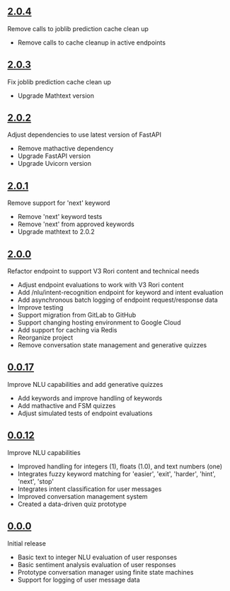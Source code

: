 ## [2.0.4](https://github.com/RisingAcademies/rori-mathtext-answers/tree/2.0.4)
Remove calls to joblib prediction cache clean up
- Remove calls to cache cleanup in active endpoints


## [2.0.3](https://github.com/RisingAcademies/rori-mathtext-answers/tree/2.0.3)
Fix joblib prediction cache clean up
- Upgrade Mathtext version


## [2.0.2](https://github.com/RisingAcademies/rori-mathtext-answers/tree/2.0.2)
Adjust dependencies to use latest version of FastAPI
- Remove mathactive dependency
- Upgrade FastAPI version
- Upgrade Uvicorn version


## [2.0.1](https://github.com/RisingAcademies/rori-mathtext-answers/tree/2.0.1)
Remove support for 'next' keyword
- Remove 'next' keyword tests
- Remove 'next' from approved keywords
- Upgrade mathtext to 2.0.2


## [2.0.0](https://github.com/RisingAcademies/rori-mathtext-answers/tree/2.0.0)
Refactor endpoint to support V3 Rori content and technical needs
- Adjust endpoint evaluations to work with V3 Rori content
- Add /nlu/intent-recognition endpoint for keyword and intent evaluation
- Add asynchronous batch logging of endpoint request/response data
- Improve testing
- Support migration from GitLab to GitHub
- Support changing hosting environment to Google Cloud
- Add support for caching via Redis
- Reorganize project
- Remove conversation state management and generative quizzes


## [0.0.17](https://github.com/RisingAcademies/rori-mathtext-answers/tree/0.0.17)
Improve NLU capabilities and add generative quizzes
- Add keywords and improve handling of keywords
- Add mathactive and FSM quizzes
- Adjust simulated tests of endpoint evaluations


## [0.0.12](https://github.com/RisingAcademies/rori-mathtext-answers/tree/0.0.12)

Improve NLU capabilities
- Improved handling for integers (1), floats (1.0), and text numbers (one)
- Integrates fuzzy keyword matching for 'easier', 'exit', 'harder', 'hint', 'next', 'stop'
- Integrates intent classification for user messages
- Improved conversation management system
- Created a data-driven quiz prototype


## [0.0.0](https://github.com/RisingAcademies/rori-mathtext-answers/tree/0.0.0)

Initial release
- Basic text to integer NLU evaluation of user responses
- Basic sentiment analysis evaluation of user responses
- Prototype conversation manager using finite state machines
- Support for logging of user message data
